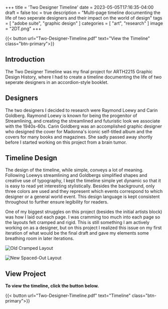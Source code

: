 +++
title = 'Two Designer Timeline'
date = 2023-05-05T17:16:35-04:00
draft = false
toc = true
description = "Multi-page timeline documenting the life of two seperate designers and their impact on the world of design"
tags = [
    "adobe suite",
    "graphic design"
]
categories = [
    "art",
    "research"
]
image = "2DT.png"
+++

{{< button url="Two-Designer-Timeline.pdf" text="View the Timeline" class="btn-primary">}}

## Introduction

The Two Designer Timeline was my final project for ARTH2215 Graphic Design History, where I had to create a timeline documenting the life of two seperate designers in an accordion-style booklet.

## Designers

The two designers I decided to research were Raymond Loewy and Carin Goldberg. Raymond Loewy is known for being the progenitor of Streamlining, and creating the streamlined and futuristic look we associate with the 1940s-60s. Carin Goldberg was an accomplished graphic designer who designed the cover for Madonna's iconic self-titled album and the covers for many books and magazines. She sadly passed away shortly before I started working on this project from a brain tumor.

## Timeline Design

The design of the timeline, while simple, conveys a lot of meaning. Following Loewys streamlining and Goldbergs simplified shapes and creative use of typography, I kept the timeline simple yet dynamic so that it is easy to read yet interesting stylistically. Besides the background, only three colors are used and they represent which events correspond to which designer or a general world event. This design language is kept consistent throughout to further ensure legibility for readers.

One of my biggest struggles on this project (besides the initial artists block) was how I laid out each page. I was cramming too much into each page so the layouts felt cramped and rigid. This is still something I am actively working on as a designer, but on this project I realized this issue on my first iteration of what would be the final draft and gave my elements some breathing room in later iterations.

![Old Cramped Layout](2DT-old-example.png)

![New Spaced-Out Layout](2DT-new-example.png)

## View Project

**To view the timeline, click the button below.**

{{< button url="Two-Designer-Timeline.pdf" text="Timeline" class="btn-primary">}}
